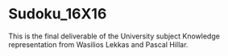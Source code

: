 # Sudoku_16X16
This is the final deliverable of the University subject Knowledge representation from Wasilios Lekkas and Pascal Hillar.
